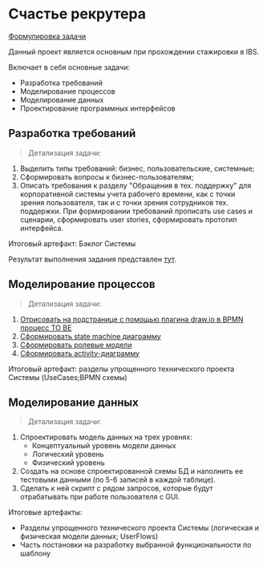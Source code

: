 # Счастье рекрутера
[Формулировка задачи](https://github.com/kittenejjo/internshipIBS/blob/main/Счастье_рекрутера/Счастье%20рекрутера1.pdf)

Данный проект является основным при прохождении стажировки в IBS. 

Включает в себя основные задачи:
- Разработка требований
- Моделирование процессов
- Моделирование данных
- Проектирование программных интерфейсов

## Разработка требований

> Детализация задачи:
1. Выделить типы требований: бизнес, пользовательские, системные;
2. Сформировать вопросы к бизнес-пользователям;
3. Описать требования к разделу "Обращения в тех. поддержку" для корпоративной системы учета рабочего времени, как с точки зрения пользователя, так и с точки зрения сотрудников тех. поддержки. При формировании требований прописать use cases и сценарии, сформировать user stories, сформировать прототип интерфейса.

Итоговый артефакт: Бэклог Системы

Результат выполнения задания представлен [тут](https://github.com/kittenejjo/internshipIBS/blob/main/Счастье_рекрутера/Задание1.pdf).

## Моделирование процессов

> Детализация задачи:
1. [Отрисовать на подстранице с помощью плагина draw.io в BPMN процесс TO BE](https://github.com/kittenejjo/internshipIBS/blob/main/Счастье_рекрутера/bpmn.drawio.png)
2. [Сформировать state machine диаграмму](https://github.com/kittenejjo/internshipIBS/blob/main/Счастье_рекрутера/state.drawio.png)
3. [Сформировать ролевые модели](https://github.com/kittenejjo/internshipIBS/blob/main/Счастье_рекрутера/Ролевая%20модель.drawio.png)
4. [Сформировать activity-диаграмму](https://github.com/kittenejjo/internshipIBS/blob/main/Счастье_рекрутера/Диаграмма%20без%20названия.drawio.png)
   
Итоговый артефакт: разделы упрощенного технического проекта Системы (UseCases;BPMN схемы)

## Моделирование данных

> Детализация задачи:
1. Спроектировать модель данных на трех уровнях:
   - Концептуальный уровень модели данных
   - Логический уровень
   - Физический уровень
3. Создать на основе спроектированной схемы БД и наполнить ее тестовыми данными (по 5-6 записей в каждой таблице).
4. Сделать к ней скрипт с рядом запросов, которые будут отрабатывать при работе пользователя с GUI.

Итоговые артефакты:
- Разделы упрощенного технического проекта Системы (логическая и физическая модели данных; UserFlows)
- Часть постановки на разработку выбранной функциональности по шаблону
